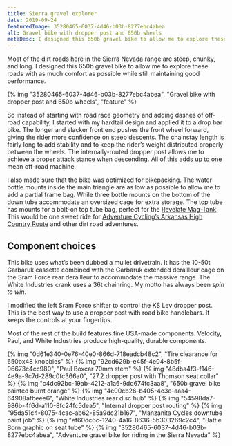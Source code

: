 ```yaml
---
title: Sierra gravel explorer
date: 2019-09-24
featuredImage: 35280465-6037-4d46-b03b-8277ebc4abea
alt: Gravel bike with dropper post and 650b wheels
metaDesc: I designed this 650b gravel bike to allow me to explore these roads with as much comfort as possible while still maintaining good performance.
---
```

Most of the dirt roads here in the Sierra Nevada range are steep, chunky, and long. I designed this 650b gravel bike to allow me to explore these roads with as much comfort as possible while still maintaining good performance.

{% img "35280465-6037-4d46-b03b-8277ebc4abea", "Gravel bike with dropper post and 650b wheels", "feature" %}

So instead of starting with road race geometry and adding dashes of off-road capability, I started with my hardtail design and applied it to a drop bar bike. The longer and slacker front end pushes the front wheel forward, giving the rider more confidence on steep descents. The chainstay length is fairly long to add stability and to keep the rider’s weight distributed properly between the wheels. The internally-routed dropper post allows me to achieve a proper attack stance when descending. All of this adds up to one mean off-road machine.

I also made sure that the bike was optimized for bikepacking. The water bottle mounts inside the main triangle are as low as possible to allow me to add a partial frame bag. While three bottle mounts on the bottom of the down tube accommodate an oversized cage for extra storage. The top tube has mounts for a bolt-on top tube bag, perfect for the [Revelate Mag-Tank](https://www.revelatedesigns.com/index.cfm/store.catalog/cockpit/MagTankBoltOn). This would be one sweet ride for [Adventure Cycling’s Arkansas High Country Route](https://www.adventurecycling.org/routes-and-maps/adventure-cycling-route-network/arkansas-high-country-route/) and other dirt road adventures.

## Component choices

This bike uses what’s been dubbed a mullet drivetrain. It has the 10-50t Garbaruk cassette combined with the Garbaruk extended derailleur cage on the Sram Force rear derailleur to accommodate the massive range. The White Industries crank uses a 36t chainring. My motto has always been *spin to win*.

I modified the left Sram Force shifter to control the KS Lev dropper post. This is the best way to use a dropper post with road bike handlebars. It keeps the controls at your fingertips.

Most of the rest of the build features fine USA-made components. Velocity, Paul, and White Industries produce high-quality, durable components.

{% img "0d61e340-0e76-40e0-866d-718eadcb48c2", "Tire clearance for 650bx48 knobbies" %}
{% img "92cd629b-e45f-4e04-8b5f-06673c4cc980", "Paul Boxcar 70mm stem" %}
{% img "48dba4f3-f146-4e9a-9c7d-289c0fc366a0", "27.2 dropper post with Thomson seat collar" %}
{% img "c4dc92bc-19ab-4212-a1a6-9dd674fc3aa8", "650b gravel bike painted burnt orange" %}
{% img "4e00cb26-b405-4c3e-aaa4-64908afbeee6", "White Industries rear disc hub" %}
{% img "54598da7-986b-4f6d-a110-8fc24fc5dea5", "Internal dropper post routing" %}
{% img "95da51c4-8075-4cac-ab62-85a9dc21b167", "Manzanita Cycles downtube paint job" %}
{% img "ef60dc6c-1240-4a16-8636-5b303269c2c4", "Battle Born graphic on seat tube" %}
{% img "35280465-6037-4d46-b03b-8277ebc4abea", "Adventure gravel bike for riding in the Sierra Nevada" %}









